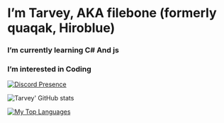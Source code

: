 # I’m Tarvey, AKA filebone (formerly quaqak, Hiroblue)
### I’m currently learning C# And js
### I’m interested in Coding



<p align="center" ## Me <img src= "https://cdn.discordapp.com/emojis/894175687878017055.png?size=80" alt='stats' width="20px">

[![Discord Presence](https://lanyard-profile-readme.vercel.app/api/609020056768348171)](https://discord.com/users/609020056768348171)

![Tarvey' GitHub stats](https://github-readme-stats.vercel.app/api?username=Tarvey&show_icons=true&theme=dark)

[![My Top Languages](https://github-readme-stats.vercel.app/api/top-langs/?username=Tarvey&show_icons=true&theme=dark)](https://github.com/anuraghazra/github-readme-stats)
